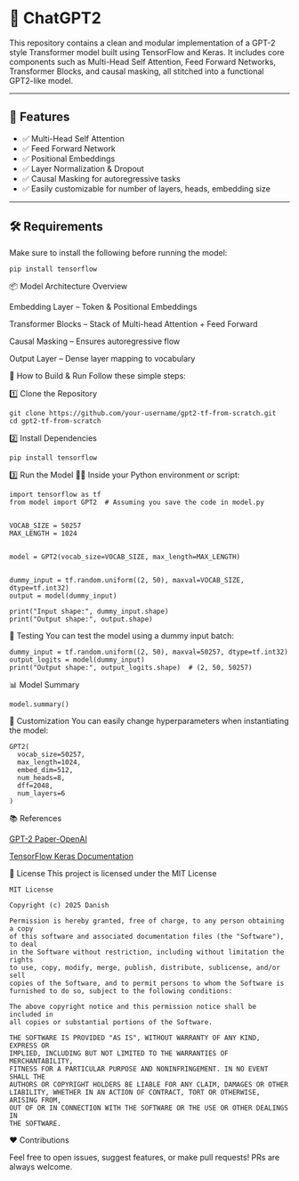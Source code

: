 # 🧠 ChatGPT2

This repository contains a clean and modular implementation of a GPT-2 style Transformer model built using TensorFlow and Keras. It includes core components such as Multi-Head Self Attention, Feed Forward Networks, Transformer Blocks, and causal masking, all stitched into a functional GPT2-like model.

---

## 🚀 Features

- ✅ Multi-Head Self Attention
- ✅ Feed Forward Network
- ✅ Positional Embeddings
- ✅ Layer Normalization & Dropout
- ✅ Causal Masking for autoregressive tasks
- ✅ Easily customizable for number of layers, heads, embedding size

---

## 🛠️ Requirements

Make sure to install the following before running the model:

```
pip install tensorflow
```


📦 Model Architecture Overview

Embedding Layer – Token & Positional Embeddings

Transformer Blocks – Stack of Multi-head Attention + Feed Forward

Causal Masking – Ensures autoregressive flow

Output Layer – Dense layer mapping to vocabulary


🧰 How to Build & Run
Follow these simple steps:

1️⃣ Clone the Repository
```
git clone https://github.com/your-username/gpt2-tf-from-scratch.git
cd gpt2-tf-from-scratch
```

2️⃣ Install Dependencies
```
pip install tensorflow
```
3️⃣ Run the Model 🏃‍♂️
Inside your Python environment or script:
```
import tensorflow as tf
from model import GPT2  # Assuming you save the code in model.py


VOCAB_SIZE = 50257
MAX_LENGTH = 1024


model = GPT2(vocab_size=VOCAB_SIZE, max_length=MAX_LENGTH)


dummy_input = tf.random.uniform((2, 50), maxval=VOCAB_SIZE, dtype=tf.int32)
output = model(dummy_input)

print("Input shape:", dummy_input.shape)
print("Output shape:", output.shape)
```
🧪 Testing
You can test the model using a dummy input batch:
```
dummy_input = tf.random.uniform((2, 50), maxval=50257, dtype=tf.int32)
output_logits = model(dummy_input)
print("Output shape:", output_logits.shape)  # (2, 50, 50257)
```
📊 Model Summary
```
model.summary()
```
🔧 Customization
You can easily change hyperparameters when instantiating the model:
```
GPT2(
  vocab_size=50257,
  max_length=1024,
  embed_dim=512,
  num_heads=8,
  dff=2048,
  num_layers=6
)
```

📚 References

[GPT-2 Paper-OpenAI](https://cdn.openai.com/better-language-models/language_models_are_unsupervised_multitask_learners.pdf)

[TensorFlow Keras Documentation](https://www.tensorflow.org/api_docs/python/tf/keras)


📄 License
This project is licensed under the MIT License 


```
MIT License

Copyright (c) 2025 Danish

Permission is hereby granted, free of charge, to any person obtaining a copy
of this software and associated documentation files (the "Software"), to deal
in the Software without restriction, including without limitation the rights
to use, copy, modify, merge, publish, distribute, sublicense, and/or sell  
copies of the Software, and to permit persons to whom the Software is  
furnished to do so, subject to the following conditions:

The above copyright notice and this permission notice shall be included in  
all copies or substantial portions of the Software.

THE SOFTWARE IS PROVIDED "AS IS", WITHOUT WARRANTY OF ANY KIND, EXPRESS OR  
IMPLIED, INCLUDING BUT NOT LIMITED TO THE WARRANTIES OF MERCHANTABILITY,  
FITNESS FOR A PARTICULAR PURPOSE AND NONINFRINGEMENT. IN NO EVENT SHALL THE  
AUTHORS OR COPYRIGHT HOLDERS BE LIABLE FOR ANY CLAIM, DAMAGES OR OTHER  
LIABILITY, WHETHER IN AN ACTION OF CONTRACT, TORT OR OTHERWISE, ARISING FROM,  
OUT OF OR IN CONNECTION WITH THE SOFTWARE OR THE USE OR OTHER DEALINGS IN  
THE SOFTWARE.
```

❤️ Contributions

Feel free to open issues, suggest features, or make pull requests! PRs are always welcome.


